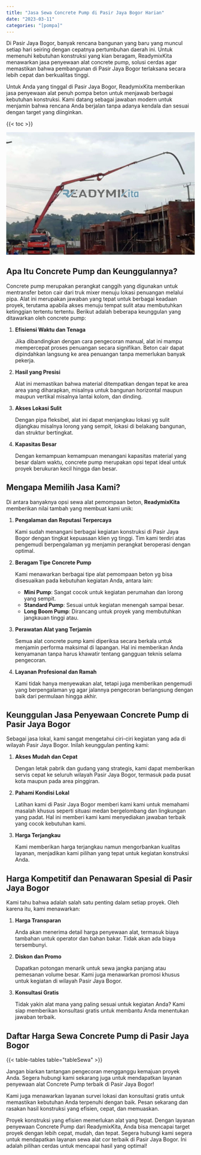 ```yaml
---
title: "Jasa Sewa Concrete Pump di Pasir Jaya Bogor Harian"
date: "2023-03-11"
categories: "[pompa]"
---
```


Di Pasir Jaya Bogor, banyak rencana bangunan yang baru yang muncul setiap hari seiring dengan cepatnya pertumbuhan daerah ini. Untuk memenuhi kebutuhan konstruksi yang kian beragam, ReadymixKita menawarkan jasa penyewaan alat concrete pump, solusi cerdas agar memastikan bahwa pembangunan di Pasir Jaya Bogor terlaksana secara lebih cepat dan berkualitas tinggi.

Untuk Anda yang tinggal di Pasir Jaya Bogor, ReadymixKita memberikan jasa penyewaan alat penuh pompa beton untuk menjawab berbagai kebutuhan konstruksi. Kami datang sebagai jawaban modern untuk menjamin bahwa rencana Anda berjalan tanpa adanya kendala dan sesuai dengan target yang diinginkan.

{{< toc >}}

![Jasa Sewa Concrete Pump di Pasir Jaya Bogor Harian](/images/pompa/sewa-pompa-04.jpg)

## Apa Itu Concrete Pump dan Keunggulannya?

Concrete pump merupakan perangkat canggih yang digunakan untuk mentransfer beton cair dari truk mixer menuju lokasi penuangan melalui pipa. Alat ini merupakan jawaban yang tepat untuk berbagai keadaan proyek, terutama apabila akses menuju tempat sulit atau membutuhkan ketinggian tertentu tertentu. Berikut adalah beberapa keunggulan yang ditawarkan oleh concrete pump:

1. **Efisiensi Waktu dan Tenaga**

   Jika dibandingkan dengan cara pengecoran manual, alat ini mampu mempercepat proses penuangan secara signifikan. Beton cair dapat dipindahkan langsung ke area penuangan tanpa memerlukan banyak pekerja.

2. **Hasil yang Presisi**

   Alat ini memastikan bahwa material ditempatkan dengan tepat ke area area yang diharapkan, misalnya untuk bangunan horizontal maupun maupun vertikal misalnya lantai kolom, dan dinding.

3. **Akses Lokasi Sulit**

   Dengan pipa fleksibel, alat ini dapat menjangkau lokasi yg sulit dijangkau misalnya lorong yang sempit, lokasi di belakang bangunan, dan struktur bertingkat.

4. **Kapasitas Besar**

   Dengan kemampuan kemampuan menangani kapasitas material yang besar dalam waktu, concrete pump merupakan opsi tepat ideal untuk proyek berukuran kecil hingga dan besar.

## Mengapa Memilih Jasa Kami?

Di antara banyaknya opsi sewa alat pemompaan beton, **ReadymixKita** memberikan nilai tambah yang membuat kami unik:

1. **Pengalaman dan Reputasi Terpercaya**

   Kami sudah menangani berbagai kegiatan konstruksi di Pasir Jaya Bogor dengan tingkat kepuasaan klien yg tinggi. Tim kami terdiri atas pengemudi berpengalaman yg menjamin perangkat beroperasi dengan optimal.

2. **Beragam Tipe Concrete Pump**

   Kami menawarkan berbagai tipe alat pemompaan beton yg bisa disesuaikan pada kebutuhan kegiatan Anda, antara lain:
   - **Mini Pump**: Sangat cocok untuk kegiatan perumahan dan lorong yang sempit.
   - **Standard Pump**: Sesuai untuk kegiatan menengah sampai besar.
   - **Long Boom Pump**: Dirancang untuk proyek yang membutuhkan jangkauan tinggi atau.

3. **Perawatan Alat yang Terjamin**

   Semua alat concrete pump kami diperiksa secara berkala untuk menjamin performa maksimal di lapangan. Hal ini memberikan Anda kenyamanan tanpa harus khawatir tentang gangguan teknis selama pengecoran.

4. **Layanan Profesional dan Ramah**

   Kami tidak hanya menyewakan alat, tetapi juga memberikan pengemudi yang berpengalaman yg agar jalannya pengecoran berlangsung dengan baik dari permulaan hingga akhir.

## Keunggulan Jasa Penyewaan Concrete Pump di Pasir Jaya Bogor

Sebagai jasa lokal, kami sangat mengetahui ciri-ciri kegiatan yang ada di wilayah Pasir Jaya Bogor. Inilah keunggulan penting kami:

1. **Akses Mudah dan Cepat**

   Dengan letak pabrik dan gudang yang strategis, kami dapat memberikan servis cepat ke seluruh wilayah Pasir Jaya Bogor, termasuk pada pusat kota maupun pada area pinggiran.

2. **Pahami Kondisi Lokal**

   Latihan kami di Pasir Jaya Bogor memberi kami kami untuk memahami masalah khusus seperti situasi medan bergelombang dan lingkungan yang padat. Hal ini memberi kami kami menyediakan jawaban terbaik yang cocok kebutuhan kami.

3. **Harga Terjangkau**

   Kami memberikan harga terjangkau namun mengorbankan kualitas layanan, menjadikan kami pilihan yang tepat untuk kegiatan konstruksi Anda.

## Harga Kompetitif dan Penawaran Spesial di Pasir Jaya Bogor

Kami tahu bahwa adalah salah satu penting dalam setiap proyek. Oleh karena itu, kami menawarkan:

1. **Harga Transparan**

   Anda akan menerima detail harga penyewaan alat, termasuk biaya tambahan untuk operator dan bahan bakar. Tidak akan ada biaya tersembunyi.

2. **Diskon dan Promo**

   Dapatkan potongan menarik untuk sewa jangka panjang atau pemesanan volume besar. Kami juga menawarkan promosi khusus untuk kegiatan di wilayah Pasir Jaya Bogor.

3. **Konsultasi Gratis**

   Tidak yakin alat mana yang paling sesuai untuk kegiatan Anda? Kami siap memberikan konsultasi gratis untuk membantu Anda menentukan jawaban terbaik.

## Daftar Harga Sewa Concrete Pump di Pasir Jaya Bogor

{{< table-tables table="tableSewa" >}}

Jangan biarkan tantangan pengecoran mengganggu kemajuan proyek Anda. Segera hubungi kami sekarang juga untuk mendapatkan layanan penyewaan alat Concrete Pump terbaik di Pasir Jaya Bogor!

Kami juga menawarkan layanan survei lokasi dan konsultasi gratis untuk memastikan kebutuhan Anda terpenuhi dengan baik. Pesan sekarang dan rasakan hasil konstruksi yang efisien, cepat, dan memuaskan.

Proyek konstruksi yang efisien memerlukan alat yang tepat. Dengan layanan penyewaan Concrete Pump dari ReadymixKita, Anda bisa mencapai target proyek dengan lebih cepat, mudah, dan tepat. Segera hubungi kami segera untuk mendapatkan layanan sewa alat cor terbaik di Pasir Jaya Bogor. Ini adalah pilihan cerdas untuk mencapai hasil yang optimal!